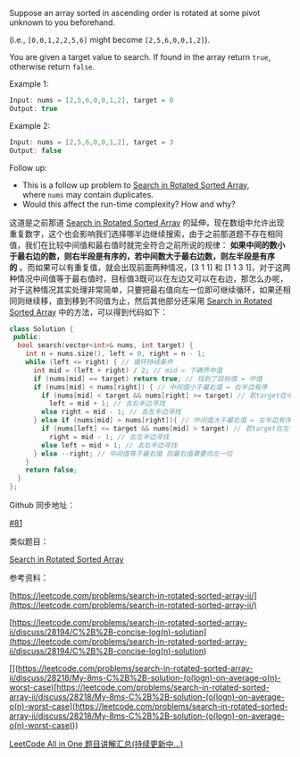 Suppose an array sorted in ascending order is rotated at some pivot unknown to you beforehand.

(i.e., `[0,0,1,2,2,5,6]` might become `[2,5,6,0,0,1,2]`).

You are given a target value to search. If found in the array return `true`, otherwise return `false`.

Example 1:

```cpp
Input: nums = [2,5,6,0,0,1,2], target = 0
Output: true
```

Example 2:

```cpp
Input: nums = [2,5,6,0,0,1,2], target = 3
Output: false
```

Follow up:

- This is a follow up problem to [Search in Rotated Sorted Array](https://leetcode.com/problems/search-in-rotated-sorted-array/description/), where `nums` may contain duplicates.
- Would this affect the run-time complexity? How and why?

这道是之前那道 [Search in Rotated Sorted Array](http://www.cnblogs.com/grandyang/p/4325648.html) 的延伸，现在数组中允许出现重复数字，这个也会影响我们选择哪半边继续搜索，由于之前那道题不存在相同值，我们在比较中间值和最右值时就完全符合之前所说的规律： **如果中间的数小于最右边的数，则右半段是有序的，若中间数大于最右边数，则左半段是有序的** 。而如果可以有重复值，就会出现前面两种情况，\[3 1 1\] 和 \[1 1 3 1\]，对于这两种情况中间值等于最右值时，目标值3既可以在左边又可以在右边，那怎么办呢，对于这种情况其实处理非常简单，只要把最右值向左一位即可继续循环，如果还相同则继续移，直到移到不同值为止，然后其他部分还采用 [Search in Rotated Sorted Array](http://www.cnblogs.com/grandyang/p/4325648.html) 中的方法，可以得到代码如下：

```cpp
class Solution {
 public:
  bool search(vector<int>& nums, int target) {
    int n = nums.size(), left = 0, right = n - 1;
    while (left <= right) { // 循环持续条件
      int mid = (left + right) / 2; // mid = 下确界中值
      if (nums[mid] == target) return true; // 找到了目标值 = 中值
      if (nums[mid] < nums[right]) { // 中间值小于最右值 = 右半边有序
        if (nums[mid] < target && nums[right] >= target) // 若target在中右之间
          left = mid + 1; // 去右半边寻找
        else right = mid - 1; // 去左半边寻找
      } else if (nums[mid] > nums[right]){ // 中间值大于最右值 = 左半边有序
        if (nums[left] <= target && nums[mid] > target) // 若target在左半边
          right = mid - 1; // 去左半边寻找
        else left = mid + 1; // 去右半边寻找
      } else --right; // 中间值等于最右值 则最右值需要向左一位
    }
    return false;
  }
};
```

Github 同步地址：

[#81](https://github.com/grandyang/leetcode/issues/81)

类似题目：

[Search in Rotated Sorted Array](http://www.cnblogs.com/grandyang/p/4325648.html)

参考资料：

[https://leetcode.com/problems/search-in-rotated-sorted-array-ii/](https://leetcode.com/problems/search-in-rotated-sorted-array-ii/)

[](<https://leetcode.com/problems/search-in-rotated-sorted-array-ii/discuss/28194/C%2B%2B-concise-log(n)-solution>)[https://leetcode.com/problems/search-in-rotated-sorted-array-ii/discuss/28194/C%2B%2B-concise-log(n)-solution](<https://leetcode.com/problems/search-in-rotated-sorted-array-ii/discuss/28194/C%2B%2B-concise-log(n)-solution>)

\[\](https://leetcode.com/problems/search-in-rotated-sorted-array-ii/discuss/28218/My-8ms-C%2B%2B-solution-(o(logn)-on-average-o(n)-worst-case)[https://leetcode.com/problems/search-in-rotated-sorted-array-ii/discuss/28218/My-8ms-C%2B%2B-solution-(o(logn)-on-average-o(n)-worst-case](<https://leetcode.com/problems/search-in-rotated-sorted-array-ii/discuss/28218/My-8ms-C%2B%2B-solution-(o(logn)-on-average-o(n)-worst-case)>))

[LeetCode All in One 题目讲解汇总(持续更新中...)](http://www.cnblogs.com/grandyang/p/4606334.html)

